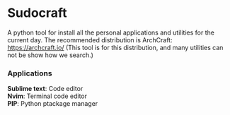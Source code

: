 # Sudocraft
A python tool for install all the personal applications and utilities for the current day.
The recommended distribution is ArchCraft: https://archcraft.io/ (This tool is for this distribution, and many utilities can not be show how we search.)

### Applications
**Sublime text**: Code editor  
**Nvim**: Terminal code editor  
**PIP**: Python ptackage manager 
